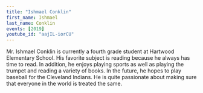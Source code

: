 ```yaml
---
title: "Ishmael Conklin"
first_name: Ishmael
last_name: Conklin
events: [2019]
youtube_id: "aajIL-iorCU"
---
```


Mr. Ishmael Conklin is currently a fourth grade student at Hartwood Elementary School. His favorite subject is reading because he always has time to read. In addition, he enjoys playing sports as well as playing the trumpet and reading a variety of books. In the future, he hopes to play baseball for the Cleveland Indians. He is quite passionate about making sure that everyone in the world is treated the same.
